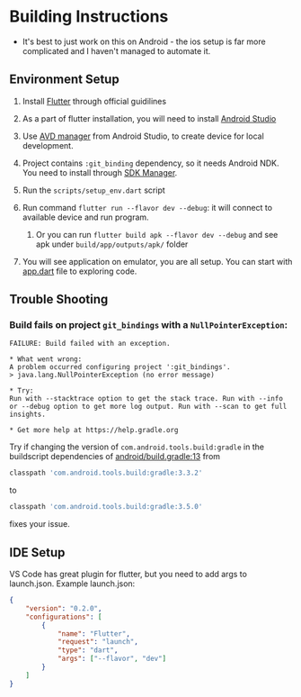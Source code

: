 # Building Instructions

* It's best to just work on this on Android - the ios setup is far more complicated and I haven't managed to automate it.

## Environment Setup

1. Install [Flutter](https://flutter.dev/docs/get-started/install) through official guidilines
2. As a part of flutter installation, you will need to install [Android Studio](https://developer.android.com/studio)
3. Use [AVD manager](https://developer.android.com/studio/run/managing-avds) from Android Studio, to create device for local development.
4. Project contains `:git_binding` dependency, so it needs Android NDK. You need to install through [SDK Manager](https://developer.android.com/studio/projects/install-ndk).
5. Run the `scripts/setup_env.dart` script
6. Run command `flutter run --flavor dev --debug`: it will connect to available device and run program.

   1. Or you can run `flutter build apk --flavor dev --debug` and see apk under `build/app/outputs/apk/` folder

7. You will see application on emulator, you are all setup. You can start with [app.dart](lib/app.dart) file to exploring code.

## Trouble Shooting

### Build fails on project `git_bindings` with a `NullPointerException`:
```
FAILURE: Build failed with an exception.

* What went wrong:
A problem occurred configuring project ':git_bindings'.
> java.lang.NullPointerException (no error message)

* Try:
Run with --stacktrace option to get the stack trace. Run with --info or --debug option to get more log output. Run with --scan to get full insights.

* Get more help at https://help.gradle.org
```

Try if changing the version of `com.android.tools.build:gradle` in the buildscript dependencies of [android/build.gradle:13](android/build.gradle) from
```gradle
classpath 'com.android.tools.build:gradle:3.3.2'
```
to
```gradle
classpath 'com.android.tools.build:gradle:3.5.0'
```
fixes your issue.
## IDE Setup

VS Code has great plugin for flutter, but you need to add args to launch.json.
Example launch.json:

``` json
{
    "version": "0.2.0",
    "configurations": [
        {
            "name": "Flutter",
            "request": "launch",
            "type": "dart",
            "args": ["--flavor", "dev"]
        }
    ]
}
```

